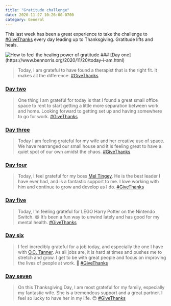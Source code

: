 ```yaml
---
title: "Gratitude challenge"
date: 2020-11-27 10:26:00-0700
category: General
---
```


This last week has been a great experience to take the challenge to [#GiveThanks](https://www.churchofjesuschrist.org/inspiration/the-story-behind-my-global-prayer-of-gratitude) every day leading up to Thanksgiving. Gratitude lifts and heals.

<img src="https://www.bennorris.blog/uploads/2020/31ea165a7c.jpg"  alt="How to feel the healing power of gratitude" />
### [Day one](https://www.bennorris.org/2020/11/20/today-i-am.html)

> Today, I am grateful to have found a therapist that is the right fit. It makes all the difference. [#GiveThanks](https://www.churchofjesuschrist.org/inspiration/the-story-behind-my-global-prayer-of-gratitude)

### [Day two](https://www.bennorris.org/2020/11/22/one-thing-i.html)

> One thing I am grateful for today is that I found a great small office space to rent to start getting a little more separation between work and home. Looking forward to getting set up and having somewhere to go for work. [#GiveThanks](https://www.churchofjesuschrist.org/inspiration/the-story-behind-my-global-prayer-of-gratitude)

### [Day three](https://www.bennorris.org/2020/11/22/today-i-am.html)

> Today I am feeling grateful for my wife and her creative use of space. We have rearranged our small house and it is feeling great to have a quiet spot of our own amidst the chaos. [#GiveThanks](https://www.churchofjesuschrist.org/inspiration/the-story-behind-my-global-prayer-of-gratitude)

### [Day four](https://www.bennorris.org/2020/11/23/today-i-feel.html)

> Today, I feel grateful for my boss [Mel Tingey](https://www.linkedin.com/in/meltingey). He is the best leader I have ever had, and is a fantastic support to me. I love working with him and continue to grow and develop as I do. [#GiveThanks](https://www.churchofjesuschrist.org/inspiration/the-story-behind-my-global-prayer-of-gratitude)

### [Day five](https://www.bennorris.org/2020/11/24/today-im-feeling.html)

> Today, I’m feeling grateful for LEGO Harry Potter on the Nintendo Switch. 😆 It’s been a fun way to unwind lately and has good for my mental health. [#GiveThanks](https://www.churchofjesuschrist.org/inspiration/the-story-behind-my-global-prayer-of-gratitude)

### [Day six](https://www.bennorris.org/2020/11/25/i-feel-incredibly.html)

> I feel incredibly grateful for a job today, and especially the one I have with [O.C. Tanner](https://www.octanner.com). As all jobs are, it is hard at times and pushes me to stretch and grow. I get to be with great people and focus on improving the lives of people at work. 🥰 [#GiveThanks](https://www.churchofjesuschrist.org/inspiration/the-story-behind-my-global-prayer-of-gratitude)

### [Day seven](https://www.bennorris.org/2020/11/26/on-this-thanksgiving.html)

>  On this Thanksgiving Day, I am most grateful for my family, especially my fantastic wife. She is a tremendous support and a great partner. I feel so lucky to have her in my life. 😍 [#GiveThanks](https://www.churchofjesuschrist.org/inspiration/the-story-behind-my-global-prayer-of-gratitude)

